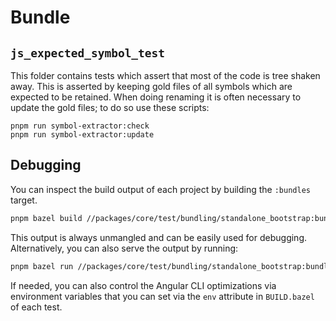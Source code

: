# Bundle

## `js_expected_symbol_test`
This folder contains tests which assert that most of the code is tree shaken away.
This is asserted by keeping gold files of all symbols which are expected to be retained.
When doing renaming it is often necessary to update the gold files; to do so use these scripts:

```
pnpm run symbol-extractor:check
pnpm run symbol-extractor:update
```

## Debugging

You can inspect the build output of each project by building the `:bundles` target.

```bash
pnpm bazel build //packages/core/test/bundling/standalone_bootstrap:bundles
```

This output is always unmangled and can be easily used for debugging. Alternatively, you
can also serve the output by running:

```bash
pnpm bazel run //packages/core/test/bundling/standalone_bootstrap:bundles.serve
```

If needed, you can also control the Angular CLI optimizations via environment variables that
you can set via the `env` attribute in `BUILD.bazel` of each test.
